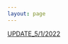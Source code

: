 ```yaml
---
layout: page
---
```


[UPDATE_5/1/2022](https://github.com/Zhou-Joe-Yu/zhou-joe-yu.github.io/blob/master/CV_ZhouYu.pdf)


